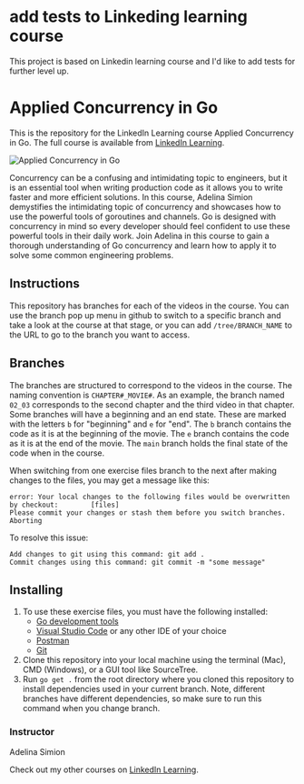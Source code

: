 # add tests to Linkeding learning course
This project is based on Linkedin learning course and I'd like to add tests for further level up.
# Applied Concurrency in Go
This is the repository for the LinkedIn Learning course Applied Concurrency in Go. The full course is available from [LinkedIn Learning][lil-course-url].

![Applied Concurrency in Go][lil-thumbnail-url] 

Concurrency can be a confusing and intimidating topic to engineers, but it is an essential tool when writing production code as it allows you to write faster and more efficient solutions. In this course, Adelina Simion demystifies the intimidating topic of concurrency and showcases how to use the powerful tools of goroutines and channels. Go is designed with concurrency in mind so every developer should feel confident to use these powerful tools in their daily work. Join Adelina in this course to gain a thorough understanding of Go concurrency and learn how to apply it to solve some common engineering problems.

## Instructions
This repository has branches for each of the videos in the course. You can use the branch pop up menu in github to switch to a specific branch and take a look at the course at that stage, or you can add `/tree/BRANCH_NAME` to the URL to go to the branch you want to access.

## Branches
The branches are structured to correspond to the videos in the course. The naming convention is `CHAPTER#_MOVIE#`. As an example, the branch named `02_03` corresponds to the second chapter and the third video in that chapter. 
Some branches will have a beginning and an end state. These are marked with the letters `b` for "beginning" and `e` for "end". The `b` branch contains the code as it is at the beginning of the movie. The `e` branch contains the code as it is at the end of the movie. The `main` branch holds the final state of the code when in the course.

When switching from one exercise files branch to the next after making changes to the files, you may get a message like this:

    error: Your local changes to the following files would be overwritten by checkout:        [files]
    Please commit your changes or stash them before you switch branches.
    Aborting

To resolve this issue:
	
    Add changes to git using this command: git add .
	Commit changes using this command: git commit -m "some message"

## Installing
1. To use these exercise files, you must have the following installed:
	- [Go development tools](https://go.dev/doc/install)
    - [Visual Studio Code](https://code.visualstudio.com/) or any other IDE of your choice
    - [Postman](https://www.postman.com/)
    - [Git](https://git-scm.com/)
2. Clone this repository into your local machine using the terminal (Mac), CMD (Windows), or a GUI tool like SourceTree.
3. Run `go get .` from the root directory where you cloned this repository to install dependencies used in your current branch. Note, different branches have different dependencies, so make sure to run this command when you change branch.

### Instructor

Adelina Simion 
                            


                            

Check out my other courses on [LinkedIn Learning](https://www.linkedin.com/learning/instructors/adelina-simion).

[lil-course-url]: https://www.linkedin.com/learning/applied-concurrency-in-go
[lil-thumbnail-url]: https://cdn.lynda.com/course/3164282/3164282-1643050323318-16x9.jpg





